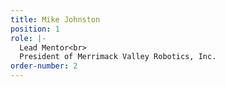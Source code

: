 ```yaml
---
title: Mike Johnston
position: 1
role: |-
  Lead Mentor<br>
  President of Merrimack Valley Robotics, Inc.
order-number: 2
---
```



